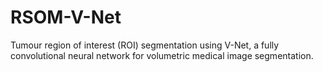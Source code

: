 # RSOM-V-Net
Tumour region of interest (ROI) segmentation using V-Net, a fully convolutional neural network for volumetric medical image segmentation.
